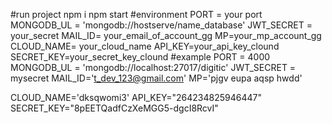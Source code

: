 #run project
npm i
npm start
#environment
PORT = your port
MONGODB_UL = 'mongodb://hostserve/name_database'
JWT_SECRET = your_secret
MAIL_ID= your_email_of_account_gg
MP=your_mp_account_gg
CLOUD_NAME= your_cloud_name
API_KEY=your_api_key_clound
SECRET_KEY=your_secret_key_clound
#example
PORT = 4000
MONGODB_UL = 'mongodb://localhost:27017/digitic'
JWT_SECRET = mysecret
MAIL_ID='t_dev_123@gmail.com'
MP='pjgv eupa aqsp hwdd'

CLOUD_NAME='dksqwomi3'
API_KEY="264234825946447"
SECRET_KEY="8pEETQadfCzXeMGG5-dgcI8RcvI"
